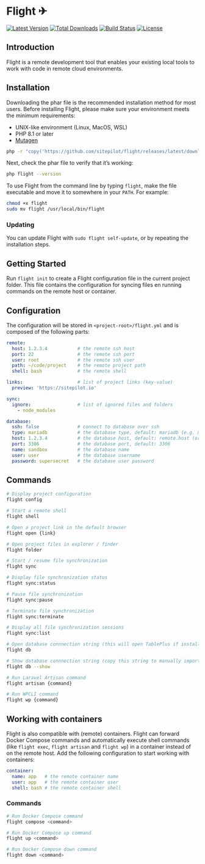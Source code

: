 # Flight ✈

<a href="https://github.com/sitepilot/flight/releases"><img src="https://img.shields.io/github/v/release/sitepilot/flight" alt="Latest Version"></a>
<a href="https://github.com/sitepilot/flight/releases"><img src="https://img.shields.io/github/downloads/sitepilot/flight/total" alt="Total Downloads"></a>
<a href="https://github.com/sitepilot/flight/actions"><img src="https://img.shields.io/github/actions/workflow/status/sitepilot/flight/tests.yml" alt="Build Status"></a>
<a href="https://github.com/sitepilot/flight"><img src="https://img.shields.io/github/license/sitepilot/flight" alt="License"></a>

## Introduction

Flight is a remote development tool that enables your existing local tools to work with code in remote cloud
environments.

## Installation

Downloading the phar file is the recommended installation method for most users. Before installing Flight, please make
sure your environment meets the minimum requirements:

* UNIX-like environment (Linux, MacOS, WSL)
* PHP 8.1 or later
* [Mutagen](https://mutagen.io/)

```bash
php -r "copy('https://github.com/sitepilot/flight/releases/latest/download/flight', 'flight');"
```

Next, check the phar file to verify that it’s working:

```bash
php flight --version
```

To use Flight from the command line by typing `flight`, make the file executable and move it to somewhere in
your `PATH`. For example:

```bash
chmod +x flight
sudo mv flight /usr/local/bin/flight
```

### Updating

You can update Flight with `sudo flight self-update`, or by repeating the installation steps.

## Getting Started

Run `flight init` to create a Flight configuration file in the current project folder. This file contains the
configuration for syncing files en running commands on the remote host or container.

## Configuration

The configuration will be stored in `<project-root>/flight.yml` and is composed of the following parts:

```yaml
remote:
  host: 1.2.3.4           # the remote ssh host
  port: 22                # the remote ssh port
  user: root              # the remote ssh user
  path: ~/code/project    # the remote project path
  shell: bash             # the remote shell

links:                    # list of project links (key-value)
  preview: 'https://sitepilot.io'

sync:
  ignore:                 # list of ignored files and folders
    - node_modules

database:
  ssh: false              # connect to database over ssh
  type: mariadb           # the database type, default: mariadb (e.g. mariadb, mysql, microsoftsqlserver)
  host: 1.2.3.4           # the database host, default: remote.host (or 127.0.0.1 for ssh)
  port: 3306              # the database port, default: 3306
  name: sandbox           # the database name
  user: user              # the database username
  password: supersecret   # the database user password
```

## Commands

```bash
# Display project configuration
flight config

# Start a remote shell
flight shell

# Open a project link in the default browser
flight open {link}

# Open project files in explorer / finder 
flight folder

# Start / resume file synchronization
flight sync

# Display file synchronization status 
flight sync:status

# Pause file synchronization
flight sync:pause

# Terminate file synchronization
flight sync:terminate

# Display all file synchronization sessions
flight sync:list

# Open database connnection string (this will open TablePlus if installed)
flight db

# Show database connnection string (copy this string to manually import the connection into TablePlus)
flight db --show

# Run Laravel Artisan command
flight artisan {command}

# Run WPCLI command
flight wp {command}
```

## Working with containers

Flight is also compatible with (remote) containers. Flight can forward Docker Compose commands and
automatically execute shell commands (like `flight exec`, `flight artisan` and `flight wp`) in a container
instead of on the remote host. Add the following configuration to start working with containers:

```yaml
container:
  name: app   # the remote container name
  user: app   # the remote container user
  shell: bash # the remote container shell
```

### Commands

```bash
# Run Docker Compose command
flight compose <command>

# Run Docker Compose up command
flight up <command>

# Run Docker Compose down command
flight down <command>
```
